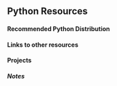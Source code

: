 ## Python Resources

#### Recommended Python Distribution

#### Links to other resources

#### Projects


##### Notes
